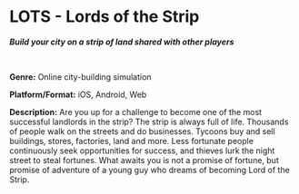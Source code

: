 LOTS - Lords of the Strip
=====

_**Build your city on a strip of land shared with other players**_

<br>

**Genre:** 
Online city-building simulation

**Platform/Format:**
iOS, Android, Web

**Description:** 
Are you up for a challenge to become one of the most successful landlords in the strip? The strip is always full of life. Thousands of people walk on the streets and do businesses. Tycoons buy and sell buildings, stores, factories, land and more. Less fortunate people continuously seek opportunities for success, and thieves lurk the night street to steal fortunes. What awaits you is not a promise of fortune, but promise of adventure of a young guy who dreams of becoming Lord of the Strip.

